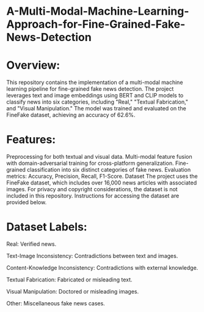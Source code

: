 # A-Multi-Modal-Machine-Learning-Approach-for-Fine-Grained-Fake-News-Detection
# Overview:

This repository contains the implementation of a multi-modal machine learning pipeline for fine-grained fake news detection. The project leverages text and image embeddings using BERT and CLIP models to classify news into six categories, including "Real," "Textual Fabrication," and "Visual Manipulation." The model was trained and evaluated on the FineFake dataset, achieving an accuracy of 62.6%.

# Features:

Preprocessing for both textual and visual data.
Multi-modal feature fusion with domain-adversarial training for cross-platform generalization.
Fine-grained classification into six distinct categories of fake news.
Evaluation metrics: Accuracy, Precision, Recall, F1-Score.
Dataset
The project uses the FineFake dataset, which includes over 16,000 news articles with associated images. For privacy and copyright considerations, the dataset is not included in this repository. Instructions for accessing the dataset are provided below.

# Dataset Labels:

Real: Verified news.

Text-Image Inconsistency: Contradictions between text and images.

Content-Knowledge Inconsistency: Contradictions with external knowledge.

Textual Fabrication: Fabricated or misleading text.

Visual Manipulation: Doctored or misleading images.

Other: Miscellaneous fake news cases.
